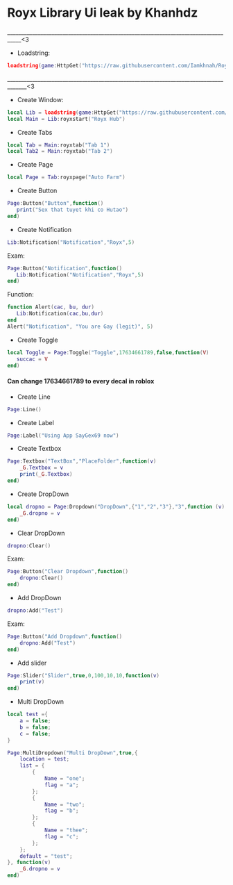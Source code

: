 # Royx Library Ui leak by Khanhdz
___________________________________________________________________________________<3

- Loadstring:
```lua
loadstring(game:HttpGet("https://raw.githubusercontent.com/Iamkhnah/RoyxLib/main/Library.lua"))()
```

_____________________________________________________________________________________<3

- Create Window:
```lua
local Lib = loadstring(game:HttpGet("https://raw.githubusercontent.com/Iamkhnah/RoyxLib/main/Library.lua"))()
local Main = Lib:royxstart("Royx Hub")
```

- Create Tabs

```lua
local Tab = Main:royxtab("Tab 1")
local Tab2 = Main:royxtab("Tab 2")
```

- Create Page
```lua
local Page = Tab:royxpage("Auto Farm")
```

- Create Button
```lua
Page:Button("Button",function()
   print("Sex that tuyet khi co Hutao")
end)
```
- Create Notification
```lua
Lib:Notification("Notification","Royx",5)
```
Exam: 
```lua
Page:Button("Notification",function()
   Lib:Notification("Notification","Royx",5)
end)
```
Function:
```lua
function Alert(cac, bu, dur)
   Lib:Notification(cac,bu,dur)
end
Alert("Notification", "You are Gay (legit)", 5)
```

- Create Toggle
```lua
local Toggle = Page:Toggle("Toggle",17634661789,false,function(V)
   succac = V
end)
```
<h4>Can change 17634661789 to every decal in roblox</h4>

- Create Line
```lua
Page:Line()
```

- Create Label
```lua
Page:Label("Using App SayGex69 now")
```

- Create Textbox
```lua
Page:Textbox("TextBox","PlaceFolder",function(v)
	_G.Textbox = v
	print(_G.Textbox)
end)
```

- Create DropDown
```lua
local dropno = Page:Dropdown("DropDown",{"1","2","3"},"3",function (v)
	_G.dropno = v
end)
```
- Clear DropDown
```lua
dropno:Clear()
```

Exam:
```lua
Page:Button("Clear Dropdown",function()
	dropno:Clear()
end)
```

- Add DropDown
```lua
dropno:Add("Test")
```
Exam:
```lua
Page:Button("Add Dropdown",function()
	dropno:Add("Test")
end)
```

- Add slider
```lua
Page:Slider("Slider",true,0,100,10,10,function(v)
	print(v)
end)
```

- Multi DropDown
```lua
local test ={
	a = false;
	b = false;
	c = false;
}

Page:MultiDropdown("Multi DropDown",true,{
	location = test;
	list = {
		{
			Name = "one";
			flag = "a";
		};
		{
			Name = "two";
			flag = "b";
		};
		{
			Name = "thee";
			flag = "c";
		};
	};
	default = "test";
}, function(v)
	_G.dropno = v
end)
```
